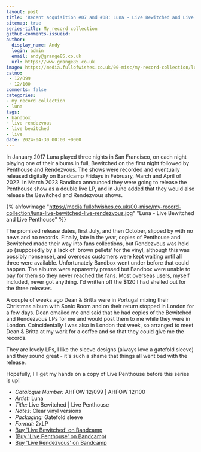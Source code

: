 ```yaml
---
layout: post
title: 'Recent acquisition #07 and #08: Luna - Live Bewitched and Live Rendezvous'
sitemap: true
series-title: My record collection
github-comments-issueid:
author:
  display_name: Andy
  login: admin
  email: andy@grange85.co.uk
  url: https://www.grange85.co.uk
image: https://media.fullofwishes.co.uk/00-misc/my-record-collection/luna-live-bewitched-live-rendezvous.jpg
catno: 
 - 12/099
 - 12/100
comments: false
categories:
- my record collection
- luna
tags:
- bandbox
- live rendezvous
- live bewitched
- live
date: 2024-04-30 00:00 +0000
---
```

In January 2017 Luna played three nights in San Francisco, on each night playing one of their albums in full, Bewitched on the first night followed by Penthouse and Rendezvous. The shows were recorded and eventually released digitally on Bandcamp Fridays in February, March and April of 2022. In March 2023 Bandbox announced they were going to release the Penthouse show as a double live LP, and in June added that they would also release the Bewitched and Rendezvous shows.

{% ahfowimage "https://media.fullofwishes.co.uk/00-misc/my-record-collection/luna-live-bewitched-live-rendezvous.jpg" "Luna - Live Bewitched and Live Penthouse" %}

The promised release dates, first July, and then October, slipped by with no news and no records. Finally, late in the year, copies of Penthouse and Bewitched made their way into fans collections, but Rendezvous was held up (supposedly by a lack of 'brown pellets' for the vinyl, although this was possibly nonsense), and overseas customers were kept waiting until all three were available. Unfortunately Bandbox went under before that could happen. The albums were apparently pressed but Bandbox were unable to pay for them so they never reached the fans. Most overseas users, myself included, never got anything. I'd written off the $120 I had shelled out for the three releases.

A couple of weeks ago Dean & Britta were in Portugal mixing their Christmas album with Sonic Boom and on their return stopped in London for a few days. Dean emailed me and said that he had copies of the Bewitched and Rendezvous LPs for me and would post them to me while they were in London. Coincidentally I was also in London that week, so arranged to meet Dean & Britta at my work for a coffee and so that they could give me the records.

They are lovely LPs, I like the sleeve designs (always love a gatefold sleeve) and they sound great - it's such a shame that things all went bad with the release.

Hopefully, I'll get my hands on a copy of Live Penthouse before this series is up!

 - *Catalogue Number:* AHFOW 12/099 \| AHFOW 12/100
 - *Artist:* Luna
 - *Title:* Live Bewitched \| Live Penthouse
 - *Notes:* Clear vinyl versions
 - *Packaging:* Gatefold sleeve
 - *Format:* 2xLP
 - [Buy 'Live Bewitched' on Bandcamp](https://luna.bandcamp.com/album/live-bewitched)
 - ([Buy 'Live Penthouse' on Bandcamp](https://luna.bandcamp.com/album/live-penthouse))
 - [Buy 'Live Rendezvous' on Bandcamp](https://luna.bandcamp.com/album/live-rendezvous)

